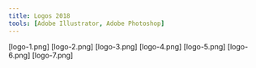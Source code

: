 ```yaml
---
title: Logos 2018
tools: [Adobe Illustrator, Adobe Photoshop]
---
```


[logo-1.png]
[logo-2.png]
[logo-3.png]
[logo-4.png]
[logo-5.png]
[logo-6.png]
[logo-7.png]
